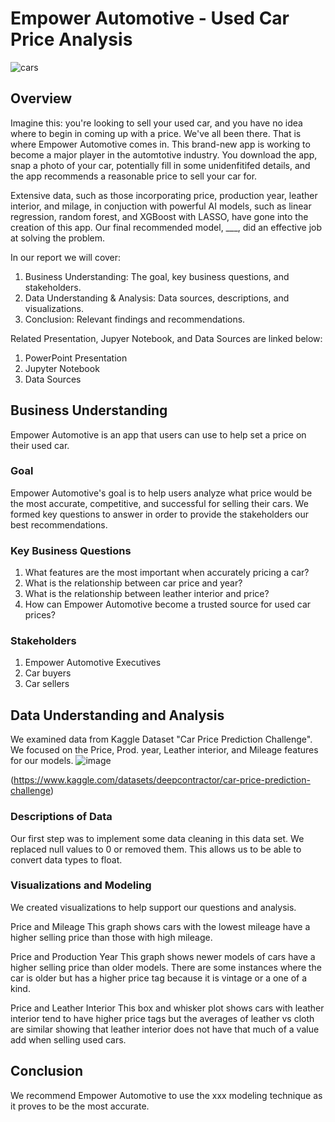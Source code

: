 # Empower Automotive - Used Car Price Analysis

![cars](https://th.bing.com/th/id/R.9afaff6944accabe5dc55f713134f5fa?rik=ha%2fls5fh6wMN2Q&riu=http%3a%2f%2fmcity.umich.edu%2fwp-content%2fuploads%2f2017%2f02%2fcar-sunrise.jpg&ehk=3ZQbYDUCnoP09vNWkQ1uj7XLQWarfDz6hUJY1pmOLy8%3d&risl=&pid=ImgRaw&r=0)

## Overview
Imagine this: you're looking to sell your used car, and you have no idea where to begin in coming up with a price. We've all been there. That is where Empower Automotive comes in. This brand-new app is working to become a major player in the automtotive industry. You download the app, snap a photo of your car, potentially fill in some unidenfitifed details, and the app recommends a reasonable price to sell your car for.

Extensive data, such as those incorporating price, production year, leather interior, and milage, in conjuction with powerful AI models, such as linear regression, random forest, and XGBoost with LASSO, have gone into the creation of this app. Our final recommended model, ___, did an effective job at solving the problem.

In our report we will cover:
1. Business Understanding: The goal, key business questions, and stakeholders.
2. Data Understanding & Analysis: Data sources, descriptions, and visualizations.
3. Conclusion: Relevant findings and recommendations. 

Related Presentation, Jupyer Notebook, and Data Sources are linked below:
1. PowerPoint Presentation
2. Jupyter Notebook
3. Data Sources

## Business Understanding
Empower Automotive is an app that users can use to help set a price on their used car.

### Goal
Empower Automotive's goal is to help users analyze what price would be the most accurate, competitive, and successful for selling their cars. We formed key questions to answer in order to provide the stakeholders our best recommendations.

### Key Business Questions
1. What features are the most important when accurately pricing a car?
2. What is the relationship between car price and year?
3. What is the relationship between leather interior and price?
4. How can Empower Automotive become a trusted source for used car prices?

### Stakeholders
1. Empower Automotive Executives
2. Car buyers
3. Car sellers

## Data Understanding and Analysis
We examined data from Kaggle Dataset "Car Price Prediction Challenge". We focused on the Price, Prod. year, Leather interior, and Mileage features for our models.
![image](https://github.com/omunozsanchezdeloitte/Capstone---Group-3/assets/125094602/1ef59da8-3979-461c-9d31-7db5ebd3b4eb)

(https://www.kaggle.com/datasets/deepcontractor/car-price-prediction-challenge)

### Descriptions of Data
Our first step was to implement some data cleaning in this data set. We replaced null values to 0 or removed them. This allows us to be able to convert data types to float.

### Visualizations and Modeling
We created visualizations to help support our questions and analysis.

Price and Mileage 
This graph shows cars with the lowest mileage have a higher selling price than those with high mileage.




Price and Production Year
This graph shows newer models of cars have a higher selling price than older models. There are some instances where the car is older but has a higher price tag because it is vintage or a one of a kind.




Price and Leather Interior 
This box and whisker plot shows cars with leather interior tend to have higher price tags but the averages of leather vs cloth are similar showing that leather interior does not have that much of a value add when selling used cars.

## Conclusion
We recommend Empower Automotive to use the xxx modeling technique as it proves to be the most accurate. 
